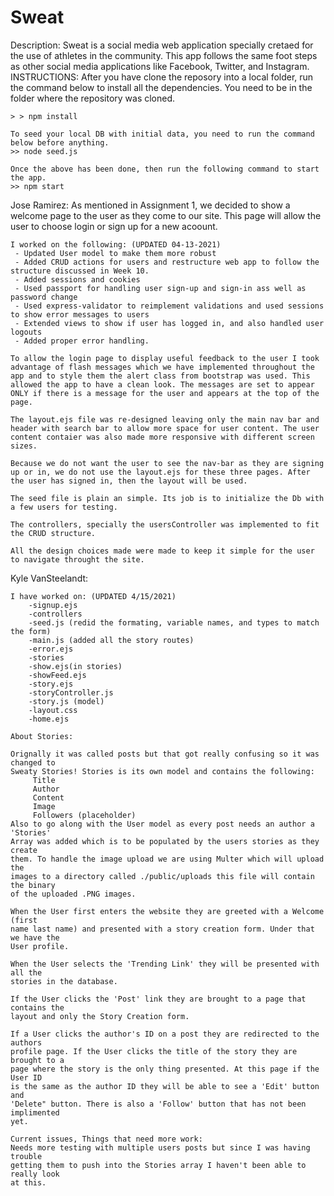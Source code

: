 # Sweat

Description:
Sweat is a social media web application specially cretaed for the use of athletes in the community. This app follows the same foot steps as other social media applications like Facebook, Twitter, and Instagram.
INSTRUCTIONS:
After you have clone the reposory into a local folder, run the command below to install all the dependencies. You need to be in the folder where the repository was cloned.

    > > npm install

    To seed your local DB with initial data, you need to run the command below before anything.
    >> node seed.js

    Once the above has been done, then run the following command to start the app.
    >> npm start

Jose Ramirez:
As mentioned in Assignment 1, we decided to show a welcome page to the user as they come to our site. This page will allow the user to choose login or sign up for a new acoount.

    I worked on the following: (UPDATED 04-13-2021)
     - Updated User model to make them more robust
     - Added CRUD actions for users and restructure web app to follow the structure discussed in Week 10.
     - Added sessions and cookies
     - Used passport for handling user sign-up and sign-in ass well as password change
     - Used express-validator to reimplement validations and used sessions to show error messages to users
     - Extended views to show if user has logged in, and also handled user logouts
     - Added proper error handling.

    To allow the login page to display useful feedback to the user I took advantage of flash messages which we have implemented throughout the app and to style them the alert class from bootstrap was used. This allowed the app to have a clean look. The messages are set to appear ONLY if there is a message for the user and appears at the top of the page.

    The layout.ejs file was re-designed leaving only the main nav bar and header with search bar to allow more space for user content. The user content contaier was also made more responsive with different screen sizes.

    Because we do not want the user to see the nav-bar as they are signing up or in, we do not use the layout.ejs for these three pages. After the user has signed in, then the layout will be used.

    The seed file is plain an simple. Its job is to initialize the Db with a few users for testing.

    The controllers, specially the usersController was implemented to fit the CRUD structure.

    All the design choices made were made to keep it simple for the user to navigate throught the site.

Kyle VanSteelandt:

    I have worked on: (UPDATED 4/15/2021)
        -signup.ejs
        -controllers
        -seed.js (redid the formating, variable names, and types to match the form)
        -main.js (added all the story routes)
        -error.ejs
        -stories
        -show.ejs(in stories)
        -showFeed.ejs
        -story.ejs
        -storyController.js
        -story.js (model)
        -layout.css
        -home.ejs

    About Stories:
    
    Orignally it was called posts but that got really confusing so it was changed to
    Sweaty Stories! Stories is its own model and contains the following:
         Title
         Author
         Content
         Image
         Followers (placeholder)
    Also to go along with the User model as every post needs an author a 'Stories'
    Array was added which is to be populated by the users stories as they create 
    them. To handle the image upload we are using Multer which will upload the
    images to a directory called ./public/uploads this file will contain the binary 
    of the uploaded .PNG images. 

    When the User first enters the website they are greeted with a Welcome (first 
    name last name) and presented with a story creation form. Under that we have the
    User profile. 

    When the User selects the 'Trending Link' they will be presented with all the
    stories in the database.

    If the User clicks the 'Post' link they are brought to a page that contains the
    layout and only the Story Creation form.

    If a User clicks the author's ID on a post they are redirected to the authors
    profile page. If the User clicks the title of the story they are brought to a 
    page where the story is the only thing presented. At this page if the User ID 
    is the same as the author ID they will be able to see a 'Edit' button and 
    'Delete" button. There is also a 'Follow' button that has not been implimented
    yet.

    Current issues, Things that need more work:
    Needs more testing with multiple users posts but since I was having trouble 
    getting them to push into the Stories array I haven't been able to really look
    at this.